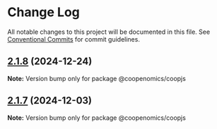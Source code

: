 # Change Log

All notable changes to this project will be documented in this file.
See [Conventional Commits](https://conventionalcommits.org) for commit guidelines.

## [2.1.8](https://github.com/coopenomics/monocoop/compare/v2.1.6...v2.1.8) (2024-12-24)

**Note:** Version bump only for package @coopenomics/coopjs





## [2.1.7](https://github.com/coopenomics/monocoop/compare/v2.1.6...v2.1.7) (2024-12-03)

**Note:** Version bump only for package @coopenomics/coopjs
